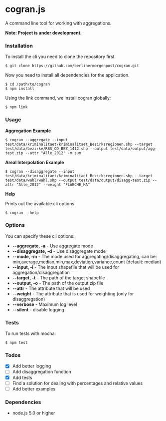 # cogran.js

A command line tool for working with aggregations.

**Note: Project is under development.**


### Installation

To install the cli you need to clone the repository first.

```
$ git clone https://github.com/berlinermorgenpost/cogran.git
```

Now you need to install all dependencies for the application.

```
$ cd /path/to/cogran
$ npm install
```

Using the link command, we install cogran globally:

```
$ npm link
```

### Usage

**Aggregation Example**

```
$ cogran --aggregate --input test/data/kriminalitaet/kriminalitaet_Bezirksregionen.shp --target test/data/bezirke/RBS_OD_BEZ_1412.shp --output test/data/output/agg-test.zip --attr "Alle_2012" -m sum
```

**Areal Interpolation Example**

```
$ cogran --disaggregate --input test/data/kriminalitaet/kriminalitaet_Bezirksregionen.shp --target test/data/wahl/wahl.shp --output test/data/output/disagg-test.zip --attr "Alle_2012" --weight "FLAECHE_HA"
```


**Help**

Prints out the available cli options

```
$ cogran --help
```


### Options

You can specify these cli options:

* **--aggregate, -a** - Use aggregate mode
* **--disaggregate, -d** - Use disaggregate mode
* **--mode, -m** - The mode used for aggregating/disaggregating, can be: min,average,median,min,max,deviation,variance,count (default: median)
* **--input, -i** - The input shapefile that will be used for aggregation/disaggregation
* **--target, -t** - The path of the target shapefile
* **--output, -o** - The path of the output zip file
* **--attr** - The attribute that will be used
* **--weight** - The attribute that is used for weighting (only for disaggregation)
* **--verbose** - Maximum log level
* **--silent** - disable logging

### Tests

To run tests with mocha:

```
$ npm test
```

### Todos

* [x] Add better logging
* [ ] Add disaggregation function
* [x] Add tests
* [ ] Find a solution for dealing with percentages and relative values
* [ ] Add better examples

### Dependencies

* node.js 5.0 or higher

